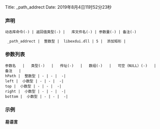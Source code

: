 Title: _path_addrect
Date: 2019年8月4日11时52分23秒


### 声明


```table
动态库命令(-) | 返回值类型(-) |   库文件名(-) | 参数量(-) | 备注(-)

 _path_addrect |  整数型 |  libexdui.dll | 5 |  添加矩形 | 
```


### 参数列表

```table
参数名   |   类型(-)   |   传址(-)   |   数组(-)   |   可空（NULL）(-)   |   备注   |
hPath |  整数型 | - | - |  -| 
left |  小数型 | - | - |  -| 
top |  小数型 | - | - |  -| 
right |  小数型 | - | - |  -| 
bottom |  小数型 | - | - |  -| 
```




### 示例
#### 易语言
```c

```